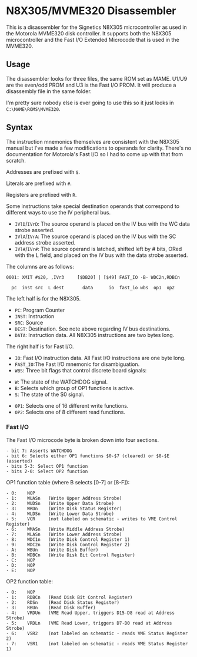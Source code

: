 # N8X305/MVME320 Disassembler

This is a disassembler for the Signetics N8X305 microcontroller as used in the Motorola MVME320 disk controller.
It supports both the N8X305 microcontroller and the Fast I/O Extended Microcode that is used in the MVME320.

## Usage
The disassembler looks for three files, the same ROM set as MAME. U1/U9 are the even/odd PROM and U3 is the
Fast I/O PROM. It will produce a disassembly file in the same folder.

I'm pretty sure nobody else is ever going to use this so it just looks in `C:\MAME\ROMS\MVME320`.

## Syntax
The instruction mnemonics themselves are consistent with the N8X305 manual but I've made a few modifications to
operands for clarity. There's no documentation for Motorola's Fast I/O so I had to come up with that
from scratch.

Addresses are prefixed with `$`.

Literals are prefixed with `#`.

Registers are prefixed with `R`.

Some instructions take special destination operands that correspond to different ways to use the IV peripheral bus.
- `IVlD`/`IVrD`: The source operand is placed on the IV bus with the WC data strobe asserted.
- `IVlA`/`IVrA`: The source operand is placed on the IV bus with the SC address strobe asserted.
- `IVl#`/`IVr#`: The source operand is latched, shifted left by # bits, ORed with the L field, and placed on the IV bus with the data strobe asserted.

The columns are as follows:

```
0001: XMIT #$20, ,IVr3     [$DB20] | [$49] FAST_IO -B- WDC2n,RDBCn

  pc  inst src  L dest       data      io  fast_io wbs  op1  op2
```

The left half is for the N8X305.
- `PC`:		Program Counter
- `INST`:	Instruction
- `SRC`:	Source
- `DEST`:	Destination. See note above regarding IV bus destinations.
- `DATA`:	Instruction data. All N8X305 instructions are two bytes long.

The right half is for Fast I/O.
- `IO`:		Fast I/O instruction data. All Fast I/O instructions are one byte long.
- `FAST_IO`:The Fast I/O mnemonic for disambiguation.
- `WBS`:	Three bit flags that control discrete board signals:
 * `W`:		The state of the WATCHDOG signal.
 * `B`:		Selects which group of OP1 functions is active.
 * `S`:		The state of the S0 signal.
- `OP1`:	Selects one of 16 different write functions.
- `OP2`:	Selects one of 8 different read functions.

### Fast I/O
The Fast I/O microcode byte is broken down into four sections.
```
- bit 7: Asserts WATCHDOG
- bit 6: Selects either OP1 functions $0-$7 (cleared) or $8-$E (asserted)
- bits 5-3: Select OP1 function
- bits 2-0: Select OP2 function
```

OP1 function table (where B selects [0-7] or [8-F]):
```
- 0:	NOP
- 1:	WUASn	(Write Upper Address Strobe)
- 2:	WUDSn	(Write Upper Data Strobe)
- 3:	WRDn	(Write Disk Status Register)
- 4:	WLDSn	(Write Lower Data Strobe)
- 5:	VCR		(not labeled on schematic - writes to VME Control Register)
- 6:	WMASn	(Write Middle Address Strobe)
- 7:	WLASn	(Write Lower Address Strobe)
- 8:	WDC1n	(Write Disk Control Register 1)
- 9:	WDC2n	(Write Disk Control Register 2)
- A:	WBUn	(Write Disk Buffer)
- B:	WDBCn	(Write Disk Bit Control Register)
- C:	NOP
- D:	NOP
- E:	NOP
```

OP2 function table:
```
- 0:	NOP
- 1:	RDBCn	(Read Disk Bit Control Register)
- 2:	RDSn	(Read Disk Status Register)
- 3:	RBUn	(Read Disk Buffer)
- 4:	VRDUn	(VME Read Upper, triggers D15-D8 read at Address Strobe)
- 5:	VRDLn	(VME Read Lower, triggers D7-D0 read at Address Strobe)
- 6:	VSR2	(not labeled on schematic - reads VME Status Register 2)	
- 7:	VSR1	(not labeled on schematic - reads VME Status Register 1)
```
